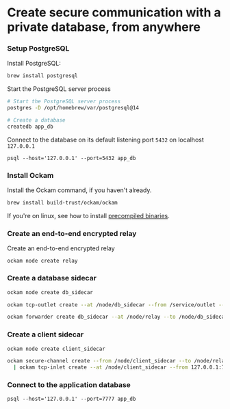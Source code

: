 # Create secure communication with a private database, from anywhere

### Setup PostgreSQL

Install PostgreSQL:

```bash
brew install postgresql
```

Start the PostgreSQL server process

```bash
# Start the PostgreSQL server process
postgres -D /opt/homebrew/var/postgresql@14

# Create a database
createdb app_db
```

Connect to the database on its default listening port `5432` on localhost `127.0.0.1`

```shell-session
psql --host='127.0.0.1' --port=5432 app_db
```

### Install Ockam

Install the Ockam command, if you haven't already.

```bash
brew install build-trust/ockam/ockam
```

If you're on linux, see how to install [precompiled binaries](broken-reference).

### Create an end-to-end encrypted relay

Create an end-to-end encrypted relay

```
ockam node create relay
```

### Create a database sidecar

```bash
ockam node create db_sidecar

ockam tcp-outlet create --at /node/db_sidecar --from /service/outlet --to 127.0.0.1:5432

ockam forwarder create db_sidecar --at /node/relay --to /node/db_sidecar
```

### Create a client sidecar

```bash
ockam node create client_sidecar

ockam secure-channel create --from /node/client_sidecar --to /node/relay/service/forward_to_db_sidecar/service/api \
  | ockam tcp-inlet create --at /node/client_sidecar --from 127.0.0.1:7777 --to -/service/outlet
```

### Connect to the application database

```
psql --host='127.0.0.1' --port=7777 app_db
```
